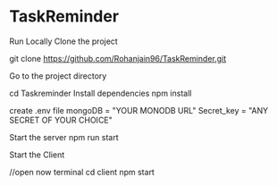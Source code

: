 # TaskReminder
Run Locally
Clone the project

git clone https://github.com/Rohanjain96/TaskReminder.git

Go to the project directory

cd Taskreminder
Install dependencies
npm install

create .env file
mongoDB = "YOUR MONODB URL"
Secret_key = "ANY SECRET OF YOUR CHOICE"

Start the server
npm run start


Start the Client

  //open now terminal
  cd client
  npm start
